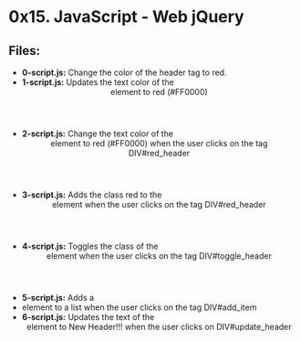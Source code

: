 # 0x15. JavaScript - Web jQuery
## Files:
- **0-script.js:** Change the color of the header tag to red.
- **1-script.js:** Updates the text color of the <header> element to red (#FF0000)
- **2-script.js:** Change the text color of the <header> element to red (#FF0000) when the user clicks on the tag DIV#red_header
- **3-script.js:** Adds the class red to the <header> element when the user clicks on the tag DIV#red_header
- **4-script.js:** Toggles the class of the <header> element when the user clicks on the tag DIV#toggle_header
- **5-script.js:** Adds a <li> element to a list when the user clicks on the tag DIV#add_item
- **6-script.js:** Updates the text of the <header> element to New Header!!! when the user clicks on DIV#update_header
